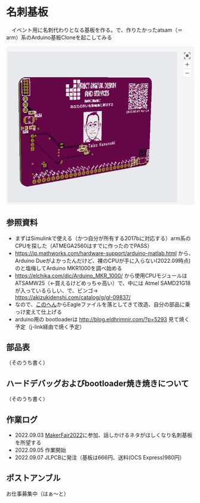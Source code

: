 # 名刺基板

　イベント用に名刺代わりとなる基板を作る。で、作りたかったatsam（＝arm）系のArduino基板Cloneを起こしてみる

![](images/3DVIEW.gif)

## 参照資料

- まずはSimulinkで使える（かつ自分が所有する2017bに対応する）arm系のCPUを探した（ATMEGA2560はすでに作ったのでPASS）
- https://jp.mathworks.com/hardware-support/arduino-matlab.html
から、Arduino Dueがよかったんだけど、裸のCPUが手に入らない(2022.09時点)のと塩梅してArduino MKR1000を調べ始める
- https://elchika.com/dic/Arduino_MKR_1000/
から使用CPUモジュールはATSAMW25（←買えるけどめっちゃ高い）で、中には
Atmel SAMD21G18が入っているらしい、で、ビンゴ→
https://akizukidenshi.com/catalog/g/gI-09837/
- なので、[このへん](https://www.sparkfun.com/products/13664)からEagleファイルを落としてきて改造、自分の部品に乗っけ変えて仕上げる
- arduino用の bootloaderは
http://blog.eldhrimnir.com/?p=5293
見て焼く予定（j-link経由で焼く予定）

## 部品表
（そのうち書く）

## ハードデバッグおよびbootloader焼き焼きについて
（そのうち書く）

## 作業ログ

- 2022.09.03 [MakerFair2022](https://makezine.jp/event/mft2022/)に参加、話しかけるネタがほしくなり名刺基板を所望する
- 2022.09.05 作業開始
- 2022.09.07 JLPCBに発注（基板は666円、送料(OCS Express)980円）

## ポストアンブル
お仕事募集中（はぁ～と）


